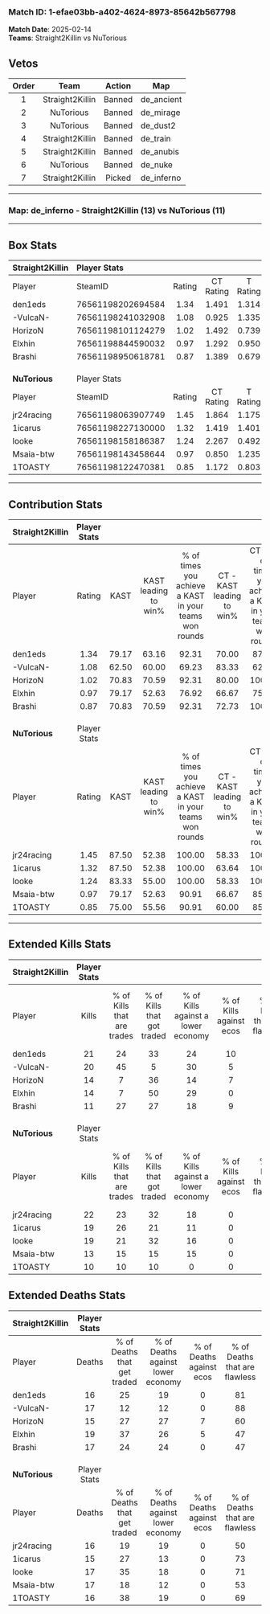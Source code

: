 ### Match ID: 1-efae03bb-a402-4624-8973-85642b567798  
**Match Date**: 2025-02-14  
**Teams**: Straight2Killin vs NuTorious  

## Vetos  

| Order | Team | Action | Map |
| :---: | :--: | :----: | --- |
| 1 | Straight2Killin | Banned | de_ancient |
| 2 | NuTorious | Banned | de_mirage |
| 3 | NuTorious | Banned | de_dust2 |
| 4 | Straight2Killin | Banned | de_train |
| 5 | Straight2Killin | Banned | de_anubis |
| 6 | NuTorious | Banned | de_nuke |
| 7 | Straight2Killin | Picked | de_inferno |

---  

### **Map**: de_inferno - Straight2Killin (13) vs NuTorious (11)  
---  

## Box Stats  

| **Straight2Killin** | Player Stats      |        |           |          |       |      |       |         |        |      |     |
| :- | :- | :-: | :-: | :-: | :-: | :-: | :-: | :-: | :-: | :-: | :-: |
| Player              | SteamID           | Rating | CT Rating | T Rating | KAST  | ADR  | Kills | Assists | Deaths | K/D  | HS% |
| den1eds             | 76561198202694584 |  1.34  |   1.491   |  1.314   | 79.17 | 82.0 |  21   |    8    |   16   | 1.31 | 42  |
| -VulcaN-            | 76561198241032908 |  1.08  |   0.925   |  1.335   | 62.50 | 64.5 |  20   |    4    |   17   | 1.18 | 45  |
| HorizoN             | 76561198101124279 |  1.02  |   1.492   |  0.739   | 70.83 | 78.0 |  14   |    4    |   15   | 0.93 | 42  |
| Elxhin              | 76561198844590032 |  0.97  |   1.292   |  0.950   | 79.17 | 68.5 |  14   |    6    |   19   | 0.74 | 28  |
| Brashi              | 76561198950618781 |  0.87  |   1.389   |  0.679   | 70.83 | 71.4 |  11   |   10    |   17   | 0.65 | 72  |
|                     |                   |        |           |          |       |      |       |         |        |      |     |
|                     |                   |        |           |          |       |      |       |         |        |      |     |
|                     |                   |        |           |          |       |      |       |         |        |      |     |
| **NuTorious**       | Player Stats      |        |           |          |       |      |       |         |        |      |     |
| Player              | SteamID           | Rating | CT Rating | T Rating | KAST  | ADR  | Kills | Assists | Deaths | K/D  | HS% |
| jr24racing          | 76561198063907749 |  1.45  |   1.864   |  1.175   | 87.50 | 96.0 |  22   |    2    |   16   | 1.38 | 45  |
| 1icarus             | 76561198227130000 |  1.32  |   1.419   |  1.401   | 87.50 | 75.8 |  19   |    6    |   15   | 1.27 | 52  |
| looke               | 76561198158186387 |  1.24  |   2.267   |  0.492   | 83.33 | 75.3 |  19   |    5    |   17   | 1.12 | 68  |
| Msaia-btw           | 76561198143458644 |  0.97  |   0.850   |  1.235   | 79.17 | 66.2 |  13   |    7    |   17   | 0.76 | 69  |
| 1TOASTY             | 76561198122470381 |  0.85  |   1.172   |  0.803   | 75.00 | 63.5 |  10   |    9    |   16   | 0.63 | 70  |
---  

## Contribution Stats  

| **Straight2Killin** | Player Stats |       |                      |                                                        |                           |                                                             |                          |                                                            |
| :- | :-: | :-: | :-: | :-: | :-: | :-: | :-: | :-: |
| Player              |    Rating    | KAST  | KAST leading to win% | % of times you achieve a KAST in your teams won rounds | CT - KAST leading to win% | CT - % of times you achieve a KAST in your teams won rounds | T - KAST leading to win% | T - % of times you achieve a KAST in your teams won rounds |
| den1eds             |     1.34     | 79.17 |        63.16         |                         92.31                          |           70.00           |                            87.50                            |          55.56           |                           100.00                           |
| -VulcaN-            |     1.08     | 62.50 |        60.00         |                         69.23                          |           83.33           |                            62.50                            |          44.44           |                           80.00                            |
| HorizoN             |     1.02     | 70.83 |        70.59         |                         92.31                          |           80.00           |                           100.00                            |          57.14           |                           80.00                            |
| Elxhin              |     0.97     | 79.17 |        52.63         |                         76.92                          |           66.67           |                            75.00                            |          40.00           |                           80.00                            |
| Brashi              |     0.87     | 70.83 |        70.59         |                         92.31                          |           72.73           |                           100.00                            |          66.67           |                           80.00                            |
|                     |              |       |                      |                                                        |                           |                                                             |                          |                                                            |
|                     |              |       |                      |                                                        |                           |                                                             |                          |                                                            |
|                     |              |       |                      |                                                        |                           |                                                             |                          |                                                            |
| **NuTorious**       | Player Stats |       |                      |                                                        |                           |                                                             |                          |                                                            |
| Player              |    Rating    | KAST  | KAST leading to win% | % of times you achieve a KAST in your teams won rounds | CT - KAST leading to win% | CT - % of times you achieve a KAST in your teams won rounds | T - KAST leading to win% | T - % of times you achieve a KAST in your teams won rounds |
| jr24racing          |     1.45     | 87.50 |        52.38         |                         100.00                         |           58.33           |                           100.00                            |          44.44           |                           100.00                           |
| 1icarus             |     1.32     | 87.50 |        52.38         |                         100.00                         |           63.64           |                           100.00                            |          40.00           |                           100.00                           |
| looke               |     1.24     | 83.33 |        55.00         |                         100.00                         |           58.33           |                           100.00                            |          50.00           |                           100.00                           |
| Msaia-btw           |     0.97     | 79.17 |        52.63         |                         90.91                          |           66.67           |                            85.71                            |          40.00           |                           100.00                           |
| 1TOASTY             |     0.85     | 75.00 |        55.56         |                         90.91                          |           60.00           |                            85.71                            |          50.00           |                           100.00                           |
---  

## Extended Kills Stats  

| **Straight2Killin** | Player Stats |                            |                            |                                    |                         |                              |                                 |                                       |                    |           |
| :- | :-: | :-: | :-: | :-: | :-: | :-: | :-: | :-: | :-: | :-: |
| Player              |    Kills     | % of Kills that are trades | % of Kills that got traded | % of Kills against a lower economy | % of Kills against ecos | % of Kills that are flawless | % of Kills that are close duels | % of Kills that are assisted by flash | Pistol Round Kills | AWP Kills |
| den1eds             |      21      |             24             |             33             |                 24                 |           10            |              62              |               10                |                   0                   |         3          |     0     |
| -VulcaN-            |      20      |             45             |             5              |                 30                 |            5            |              80              |                5                |                   0                   |         1          |     0     |
| HorizoN             |      14      |             7              |             36             |                 14                 |            7            |              29              |                7                |                   0                   |         1          |     0     |
| Elxhin              |      14      |             7              |             50             |                 29                 |            0            |              71              |               14                |                   7                   |         0          |     0     |
| Brashi              |      11      |             27             |             27             |                 18                 |            9            |              82              |                0                |                   0                   |         0          |     0     |
|                     |              |                            |                            |                                    |                         |                              |                                 |                                       |                    |           |
|                     |              |                            |                            |                                    |                         |                              |                                 |                                       |                    |           |
|                     |              |                            |                            |                                    |                         |                              |                                 |                                       |                    |           |
| **NuTorious**       | Player Stats |                            |                            |                                    |                         |                              |                                 |                                       |                    |           |
| Player              |    Kills     | % of Kills that are trades | % of Kills that got traded | % of Kills against a lower economy | % of Kills against ecos | % of Kills that are flawless | % of Kills that are close duels | % of Kills that are assisted by flash | Pistol Round Kills | AWP Kills |
| jr24racing          |      22      |             23             |             32             |                 18                 |            0            |              82              |                0                |                   5                   |         2          |     0     |
| 1icarus             |      19      |             26             |             21             |                 11                 |            0            |              53              |                5                |                   5                   |         1          |     0     |
| looke               |      19      |             21             |             32             |                 16                 |            0            |              47              |               11                |                   5                   |         2          |     0     |
| Msaia-btw           |      13      |             15             |             15             |                 15                 |            0            |              62              |               15                |                   0                   |         1          |     0     |
| 1TOASTY             |      10      |             10             |             10             |                 0                  |            0            |              70              |                0                |                   0                   |         1          |     0     |
## Extended Deaths Stats  

| **Straight2Killin** | Player Stats |                             |                                   |                          |                               |                            |                           |               |
| :- | :-: | :-: | :-: | :-: | :-: | :-: | :-: | :-: |
| Player              |    Deaths    | % of Deaths that get traded | % of Deaths against lower economy | % of Deaths against ecos | % of Deaths that are flawless | % of Deaths that are close | % of Deaths while blinded | Deaths to AWP |
| den1eds             |      16      |             25              |                19                 |            0             |              81               |             6              |             0             |       0       |
| -VulcaN-            |      17      |             12              |                12                 |            0             |              88               |             0              |             0             |       0       |
| HorizoN             |      15      |             27              |                27                 |            7             |              60               |             7              |            13             |       0       |
| Elxhin              |      19      |             37              |                26                 |            5             |              47               |             16             |             0             |       0       |
| Brashi              |      17      |             24              |                24                 |            0             |              47               |             0              |             6             |       0       |
|                     |              |                             |                                   |                          |                               |                            |                           |               |
|                     |              |                             |                                   |                          |                               |                            |                           |               |
|                     |              |                             |                                   |                          |                               |                            |                           |               |
| **NuTorious**       | Player Stats |                             |                                   |                          |                               |                            |                           |               |
| Player              |    Deaths    | % of Deaths that get traded | % of Deaths against lower economy | % of Deaths against ecos | % of Deaths that are flawless | % of Deaths that are close | % of Deaths while blinded | Deaths to AWP |
| jr24racing          |      16      |             19              |                19                 |            0             |              50               |             13             |             0             |       0       |
| 1icarus             |      15      |             27              |                13                 |            0             |              73               |             7              |             0             |       0       |
| looke               |      17      |             35              |                18                 |            0             |              71               |             6              |             6             |       0       |
| Msaia-btw           |      17      |             18              |                12                 |            0             |              53               |             6              |             0             |       0       |
| 1TOASTY             |      16      |             38              |                19                 |            0             |              69               |             6              |             0             |       0       |
